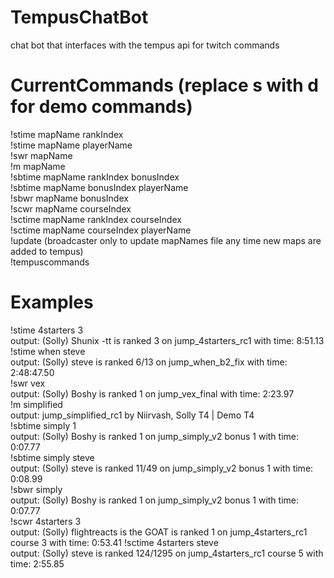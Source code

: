 # TempusChatBot
 chat bot that interfaces with the tempus api for twitch commands

# CurrentCommands (replace s with d for demo commands)
 !stime mapName rankIndex <br>
 !stime mapName playerName <br>
 !swr mapName <br>
 !m mapName <br>
 !sbtime mapName rankIndex bonusIndex <br>
 !sbtime mapName bonusIndex playerName <br>
 !sbwr mapName bonusIndex<br>
 !scwr mapName courseIndex<br>
 !sctime mapName rankIndex courseIndex <br>
 !sctime mapName courseIndex playerName <br>
 !update (broadcaster only to update mapNames file any time new maps are added to tempus) <br>
 !tempuscommands <br>

# Examples
 !stime 4starters 3 <br>
 output: (Solly) Shunix -tt is ranked 3 on jump_4starters_rc1 with time: 8:51.13 <br>
 !stime when steve <br>
 output: (Solly) steve is ranked 6/13 on jump_when_b2_fix with time: 2:48:47.50 <br>
 !swr vex <br>
 output: (Solly) Boshy is ranked 1 on jump_vex_final with time: 2:23.97 <br>
 !m simplified <br>
 output: jump_simplified_rc1 by Niirvash, Solly T4 | Demo T4 <br>
 !sbtime simply 1 <br>
 output: (Solly) Boshy is ranked 1 on jump_simply_v2 bonus 1 with time: 0:07.77 <br>
 !sbtime simply steve <br>
 output: (Solly) steve is ranked 11/49 on jump_simply_v2 bonus 1 with time: 0:08.99 <br>
 !sbwr simply <br>
 output: (Solly) Boshy is ranked 1 on jump_simply_v2 bonus 1 with time: 0:07.77 <br>
 !scwr 4starters 3 <br>
 output: (Solly) flightreacts is the GOAT is ranked 1 on jump_4starters_rc1 course 3 with time: 0:53.41
 !sctime 4starters steve <br>
 output: (Solly) steve is ranked 124/1295 on jump_4starters_rc1 course 5 with time: 2:55.85 <br>